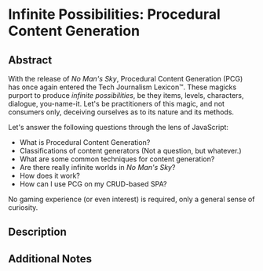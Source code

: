 # Infinite Possibilities: Procedural Content Generation

## Abstract

With the release of _No Man's Sky_, Procedural Content Generation (PCG) has once again entered the Tech Journalism Lexicon™. These magicks purport to produce _infinite possibilities_, be they items, levels, characters, dialogue, you-name-it. Let's be practitioners of this magic, and not consumers only, deceiving ourselves as to its nature and its methods.

Let's answer the following questions through the lens of JavaScript:

- What is Procedural Content Generation?
- Classifications of content generators (Not a question, but whatever.)
- What are some common techniques for content generation?
- Are there really infinite worlds in _No Man's Sky_?
- How does it work?
- How can I use PCG on my CRUD-based SPA?

No gaming experience (or even interest) is required, only a general sense of curiosity.

## Description

## Additional Notes

